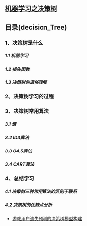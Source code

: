 ## [机器学习之决策树](https://github.com/lzjbfq999/git_lzj/blob/master/decision_tree.pdf)
## 目录(decision_Tree)
### 1、决策树是什么
#####   1.1 机器学习
#####   1.2 损失函数
#####   1.3 决策树的通俗理解
### 2、决策树学习的过程
### 3、决策树常用算法
#####   3.1 熵
#####   3.2 ID3算法
#####   3.3 C4.5算法
#####   3.4 CART算法
### 4、总结学习
#####   4.1 决策树三种常用算法的区别于联系
#####   4.2 决策树的优缺点分析
* [游戏用户流失预测的决策树模型构建](https://github.com/lzjbfq999/git_lzj/blob/master/decision_tree_code.md)
